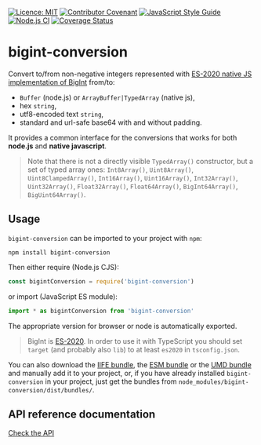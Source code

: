 [![Licence: MIT](https://img.shields.io/badge/License-MIT-yellow.svg)](https://opensource.org/licenses/MIT)
[![Contributor Covenant](https://img.shields.io/badge/Contributor%20Covenant-2.1-4baaaa.svg)](CODE_OF_CONDUCT.md)
[![JavaScript Style Guide](https://img.shields.io/badge/code_style-standard-brightgreen.svg)](https://standardjs.com)
[![Node.js CI](https://github.com/juanelas/bigint-conversion/workflows/build/badge.svg)](https://github.com/juanelas/bigint-conversion/actions?query=workflow%3A%22build%22)
[![Coverage Status](https://coveralls.io/repos/github/juanelas/bigint-conversion/badge.svg?branch=master)](https://coveralls.io/github/juanelas/bigint-conversion?branch=master)

# bigint-conversion

Convert to/from non-negative integers represented with [ES-2020 native JS implementation of BigInt](https://tc39.es/ecma262/#sec-bigint-objects) from/to:

- `Buffer` (node.js) or `ArrayBuffer|TypedArray` (native js),
- hex `string`,
- utf8-encoded text `string`,
- standard and url-safe base64 with and without padding.

It provides a common interface for the conversions that works for both **node.js** and **native javascript**.

> Note that there is not a directly visible `TypedArray()` constructor, but a set of typed array ones: `Int8Array()`, `Uint8Array()`, `Uint8ClampedArray()`, `Int16Array()`, `Uint16Array()`, `Int32Array()`, `Uint32Array()`, `Float32Array()`, `Float64Array()`, `BigInt64Array()`, `BigUint64Array()`.

## Usage

`bigint-conversion` can be imported to your project with `npm`:

```console
npm install bigint-conversion
```

Then either require (Node.js CJS):

```javascript
const bigintConversion = require('bigint-conversion')
```

or import (JavaScript ES module):

```javascript
import * as bigintConversion from 'bigint-conversion'
```

The appropriate version for browser or node is automatically exported.

> BigInt is [ES-2020](https://tc39.es/ecma262/#sec-bigint-objects). In order to use it with TypeScript you should set `target` (and probably also `lib`) to at least `es2020` in `tsconfig.json`.

You can also download the [IIFE bundle](https://raw.githubusercontent.com/juanelas/bigint-conversion/master/dist/bundles/iife.js), the [ESM bundle](https://raw.githubusercontent.com/juanelas/bigint-conversion/master/dist/bundles/esm.min.js) or the [UMD bundle](https://raw.githubusercontent.com/juanelas/bigint-conversion/master/dist/bundles/umd.js) and manually add it to your project, or, if you have already installed `bigint-conversion` in your project, just get the bundles from `node_modules/bigint-conversion/dist/bundles/`.

## API reference documentation

[Check the API](./docs/API.md)
